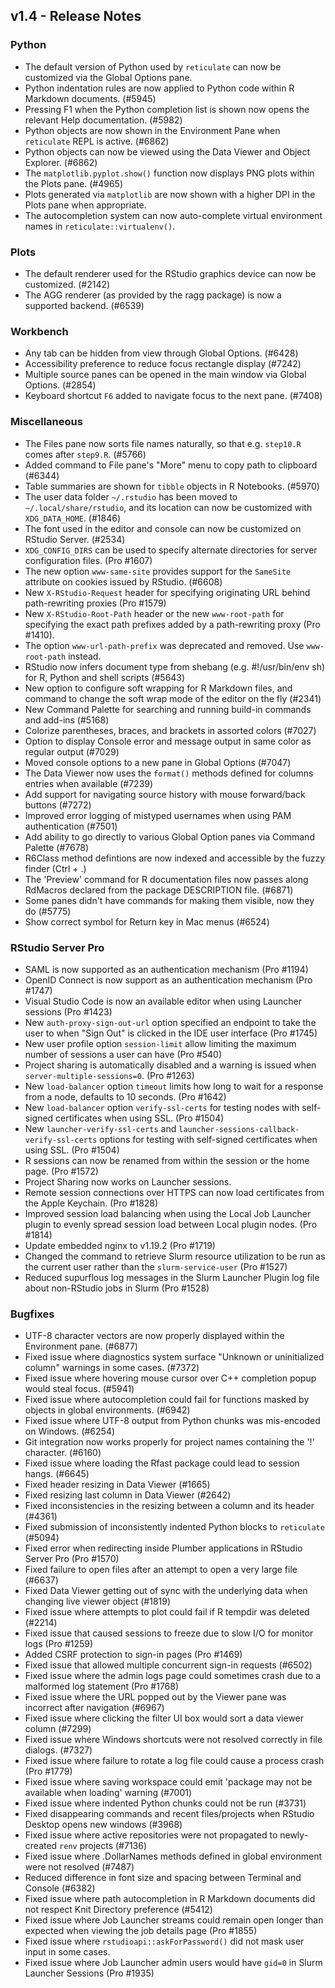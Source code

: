 ## v1.4 - Release Notes

### Python

* The default version of Python used by `reticulate` can now be customized via the Global Options pane.
* Python indentation rules are now applied to Python code within R Markdown documents. (#5945)
* Pressing F1 when the Python completion list is shown now opens the relevant Help documentation. (#5982)
* Python objects are now shown in the Environment Pane when `reticulate` REPL is active. (#6862)
* Python objects can now be viewed using the Data Viewer and Object Explorer. (#6862)
* The `matplotlib.pyplot.show()` function now displays PNG plots within the Plots pane. (#4965)
* Plots generated via `matplotlib` are now shown with a higher DPI in the Plots pane when appropriate.
* The autocompletion system can now auto-complete virtual environment names in `reticulate::virtualenv()`.

### Plots

* The default renderer used for the RStudio graphics device can now be customized. (#2142)
* The AGG renderer (as provided by the ragg package) is now a supported backend. (#6539)

### Workbench

* Any tab can be hidden from view through Global Options. (#6428)
* Accessibility preference to reduce focus rectangle display (#7242)
* Multiple source panes can be opened in the main window via Global Options. (#2854)
* Keyboard shortcut `F6` added to navigate focus to the next pane. (#7408)

### Miscellaneous

* The Files pane now sorts file names naturally, so that e.g. `step10.R` comes after `step9.R`. (#5766)
* Added command to File pane's "More" menu to copy path to clipboard (#6344)
* Table summaries are shown for `tibble` objects in R Notebooks. (#5970)
* The user data folder `~/.rstudio` has been moved to `~/.local/share/rstudio`, and its location can now be customized with `XDG_DATA_HOME`. (#1846)
* The font used in the editor and console can now be customized on RStudio Server. (#2534)
* `XDG_CONFIG_DIRS` can be used to specify alternate directories for server configuration files. (Pro #1607)
* The new option `www-same-site` provides support for the `SameSite` attribute on cookies issued by RStudio. (#6608)
* New `X-RStudio-Request` header for specifying originating URL behind path-rewriting proxies (Pro #1579)
* New `X-RStudio-Root-Path` header or the new `www-root-path` for specifying the exact path prefixes added by a path-rewriting proxy (Pro #1410).
* The option `www-url-path-prefix` was deprecated and removed. Use `www-root-path` instead.
* RStudio now infers document type from shebang (e.g. #!/usr/bin/env sh) for R, Python and shell scripts (#5643)
* New option to configure soft wrapping for R Markdown files, and command to change the soft wrap mode of the editor on the fly (#2341)
* New Command Palette for searching and running build-in commands and add-ins (#5168)
* Colorize parentheses, braces, and brackets in assorted colors (#7027)
* Option to display Console error and message output in same color as regular output (#7029)
* Moved console options to a new pane in Global Options (#7047)
* The Data Viewer now uses the `format()` methods defined for columns entries when available (#7239)
* Add support for navigating source history with mouse forward/back buttons (#7272)
* Improved error logging of mistyped usernames when using PAM authentication (#7501)
* Add ability to go directly to various Global Option panes via Command Palette (#7678)
* R6Class method defintions are now indexed and accessible by the fuzzy finder (Ctrl + .)
* The 'Preview' command for R documentation files now passes along RdMacros declared from the package DESCRIPTION file. (#6871)
* Some panes didn't have commands for making them visible, now they do (#5775)
* Show correct symbol for Return key in Mac menus (#6524)

### RStudio Server Pro

* SAML is now supported as an authentication mechanism (Pro #1194)
* OpenID Connect is now support as an authentication mechanism (Pro #1747)
* Visual Studio Code is now an available editor when using Launcher sessions (Pro #1423)
* New `auth-proxy-sign-out-url` option specified an endpoint to take the user to when "Sign Out" is clicked in the IDE user interface (Pro #1745)
* New user profile option `session-limit` allow limiting the maximum number of sessions a user can have (Pro #540)
* Project sharing is automatically disabled and a warning is issued when `server-multiple-sessions=0`. (Pro #1263)
* New `load-balancer` option `timeout` limits how long to wait for a response from a node, defaults to 10 seconds. (Pro #1642)
* New `load-balancer` option `verify-ssl-certs` for testing nodes with self-signed certificates when using SSL. (Pro #1504)
* New `launcher-verify-ssl-certs` and `launcher-sessions-callback-verify-ssl-certs` options for testing with self-signed certificates when using SSL. (Pro #1504)
* R sessions can now be renamed from within the session or the home page. (Pro #1572)
* Project Sharing now works on Launcher sessions.
* Remote session connections over HTTPS can now load certificates from the Apple Keychain. (Pro #1828)
* Improved session load balancing when using the Local Job Launcher plugin to evenly spread session load between Local plugin nodes. (Pro #1814)
* Update embedded nginx to v1.19.2 (Pro #1719)
* Changed the command to retrieve Slurm resource utilization to be run as the current user rather than the `slurm-service-user` (Pro #1527)
* Reduced supurflous log messages in the Slurm Launcher Plugin log file about non-RStudio jobs in Slurm (Pro #1528)

### Bugfixes

* UTF-8 character vectors are now properly displayed within the Environment pane. (#6877)
* Fixed issue where diagnostics system surface "Unknown or uninitialized column" warnings in some cases. (#7372)
* Fixed issue where hovering mouse cursor over C++ completion popup would steal focus. (#5941)
* Fixed issue where autocompletion could fail for functions masked by objects in global environments. (#6942)
* Fixed issue where UTF-8 output from Python chunks was mis-encoded on Windows. (#6254)
* Git integration now works properly for project names containing the '!' character. (#6160)
* Fixed issue where loading the Rfast package could lead to session hangs. (#6645)
* Fixed header resizing in Data Viewer (#1665)
* Fixed resizing last column in Data Viewer (#2642)
* Fixed inconsistencies in the resizing between a column and its header (#4361)
* Fixed submission of inconsistently indented Python blocks to `reticulate` (#5094)
* Fixed error when redirecting inside Plumber applications in RStudio Server Pro (Pro #1570)
* Fixed failure to open files after an attempt to open a very large file (#6637)
* Fixed Data Viewer getting out of sync with the underlying data when changing live viewer object (#1819)
* Fixed issue where attempts to plot could fail if R tempdir was deleted (#2214)
* Fixed issue that caused sessions to freeze due to slow I/O for monitor logs (Pro #1259)
* Added CSRF protection to sign-in pages (Pro #1469)
* Fixed issue that allowed multiple concurrent sign-in requests (#6502)
* Fixed issue where the admin logs page could sometimes crash due to a malformed log statement (Pro #1768)
* Fixed issue where the URL popped out by the Viewer pane was incorrect after navigation (#6967)
* Fixed issue where clicking the filter UI box would sort a data viewer column (#7299)
* Fixed issue where Windows shortcuts were not resolved correctly in file dialogs. (#7327)
* Fixed issue where failure to rotate a log file could cause a process crash (Pro #1779)
* Fixed issue where saving workspace could emit 'package may not be available when loading' warning (#7001)
* Fixed issue where indented Python chunks could not be run (#3731)
* Fixed disappearing commands and recent files/projects when RStudio Desktop opens new windows (#3968)
* Fixed issue where active repositories were not propagated to newly-created `renv` projects (#7136)
* Fixed issue where .DollarNames methods defined in global environment were not resolved (#7487)
* Reduced difference in font size and spacing between Terminal and Console (#6382)
* Fixed issue where path autocompletion in R Markdown documents did not respect Knit Directory preference (#5412)
* Fixed issue where Job Launcher streams could remain open longer than expected when viewing the job details page (Pro #1855)
* Fixed issue where `rstudioapi::askForPassword()` did not mask user input in some cases.
* Fixed issue where Job Launcher admin users would have `gid=0` in Slurm Launcher Sessions (Pro #1935)
